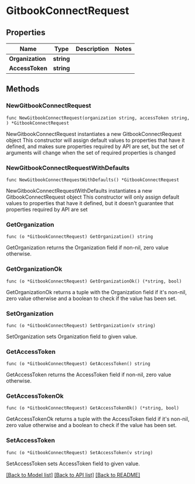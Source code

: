 # GitbookConnectRequest

## Properties

Name | Type | Description | Notes
------------ | ------------- | ------------- | -------------
**Organization** | **string** |  | 
**AccessToken** | **string** |  | 

## Methods

### NewGitbookConnectRequest

`func NewGitbookConnectRequest(organization string, accessToken string, ) *GitbookConnectRequest`

NewGitbookConnectRequest instantiates a new GitbookConnectRequest object
This constructor will assign default values to properties that have it defined,
and makes sure properties required by API are set, but the set of arguments
will change when the set of required properties is changed

### NewGitbookConnectRequestWithDefaults

`func NewGitbookConnectRequestWithDefaults() *GitbookConnectRequest`

NewGitbookConnectRequestWithDefaults instantiates a new GitbookConnectRequest object
This constructor will only assign default values to properties that have it defined,
but it doesn't guarantee that properties required by API are set

### GetOrganization

`func (o *GitbookConnectRequest) GetOrganization() string`

GetOrganization returns the Organization field if non-nil, zero value otherwise.

### GetOrganizationOk

`func (o *GitbookConnectRequest) GetOrganizationOk() (*string, bool)`

GetOrganizationOk returns a tuple with the Organization field if it's non-nil, zero value otherwise
and a boolean to check if the value has been set.

### SetOrganization

`func (o *GitbookConnectRequest) SetOrganization(v string)`

SetOrganization sets Organization field to given value.


### GetAccessToken

`func (o *GitbookConnectRequest) GetAccessToken() string`

GetAccessToken returns the AccessToken field if non-nil, zero value otherwise.

### GetAccessTokenOk

`func (o *GitbookConnectRequest) GetAccessTokenOk() (*string, bool)`

GetAccessTokenOk returns a tuple with the AccessToken field if it's non-nil, zero value otherwise
and a boolean to check if the value has been set.

### SetAccessToken

`func (o *GitbookConnectRequest) SetAccessToken(v string)`

SetAccessToken sets AccessToken field to given value.



[[Back to Model list]](../README.md#documentation-for-models) [[Back to API list]](../README.md#documentation-for-api-endpoints) [[Back to README]](../README.md)


